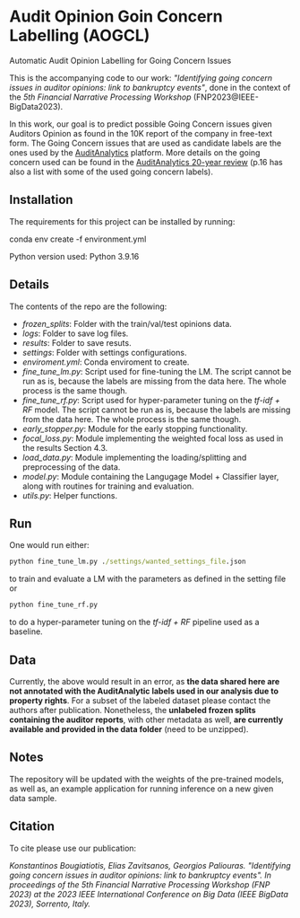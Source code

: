 # Audit Opinion Goin Concern Labelling (AOGCL)

Automatic Audit Opinion Labelling for Going Concern Issues

This is the accompanying code to our work: *"Identifying going concern issues in auditor opinions: link to bankruptcy events"*, done in the context of the *5th Financial Narrative Processing Workshop* (FNP2023@IEEE-BigData2023).

In this work, our goal is to predict possible Going Concern issues given Auditors Opinion as found in the 10K report of the company in free-text form. The Going Concern issues that are used as candidate labels are the ones used by the [AuditAnalytics](https://www.auditanalytics.com/products/sec/audit-opinions) platform. More details on the going concern used can be found in the [AuditAnalytics 20-year review](https://www.auditanalytics.com/doc/AA_Going_Concerns_A_Twenty_Year_Review.pdf) (p.16 has also a list with some of the used going concern labels).


## Installation
The requirements for this project can be installed by running:

conda env create -f environment.yml

Python version used: Python 3.9.16


## Details
The contents of the repo are the following:

- *frozen_splits*: Folder with the train/val/test opinions data.
- *logs*: Folder to save log files.
- *results*: Folder to save resuts.
- *settings*: Folder with settings configurations.
- *enviroment.yml*: Conda enviroment to create.
- *fine_tune_lm.py*: Script used for fine-tuning the LM. The script cannot be run as is, because the labels are missing from the data here. The whole process is the same though.
- *fine_tune_rf.py*: Script used for hyper-parameter tuning on the *tf-idf + RF* model. The script cannot be run as is, because the labels are missing from the data here. The whole process is the same though.
- *early_stopper.py*: Module for the early stopping functionality.
- *focal_loss.py*: Module implementing the weighted focal loss as used in the results Section 4.3.
- *load_data.py*: Module implementing the loading/splitting and preprocessing of the data.
- *model.py*: Module containing the Langugage Model + Classifier layer, along with routines for training and evaluation.
- *utils.py*: Helper functions.

## Run
One would run either:

```cmd
python fine_tune_lm.py ./settings/wanted_settings_file.json
```

to train and evaluate a LM with the parameters as defined in the setting file or

```cmd
python fine_tune_rf.py 
```

to do a hyper-parameter tuning on the *tf-idf + RF* pipeline used as a baseline.


## Data
Currently, the above would result in an error, as **the data shared here are not annotated with the AuditAnalytic labels used in our analysis due to property rights**. For a subset of the labeled dataset please contact the authors after publication. Nonetheless, the **unlabeled frozen splits containing the auditor reports**, with other metadata as well, **are currently available and provided in the data folder** (need to be unzipped).


## Notes
The repository will be updated with the weights of the pre-trained models, as well as, an example application for running inference on a new given data sample.


## Citation
To cite please use our publication:

*Konstantinos Bougiatiotis, Elias Zavitsanos, Georgios Paliouras. "Identifying going concern issues in auditor opinions: link to bankruptcy events". In proceedings of the 5th Financial Narrative Processing Workshop (FNP 2023) at the 2023 IEEE International Conference on Big Data (IEEE BigData 2023), Sorrento, Italy.*


